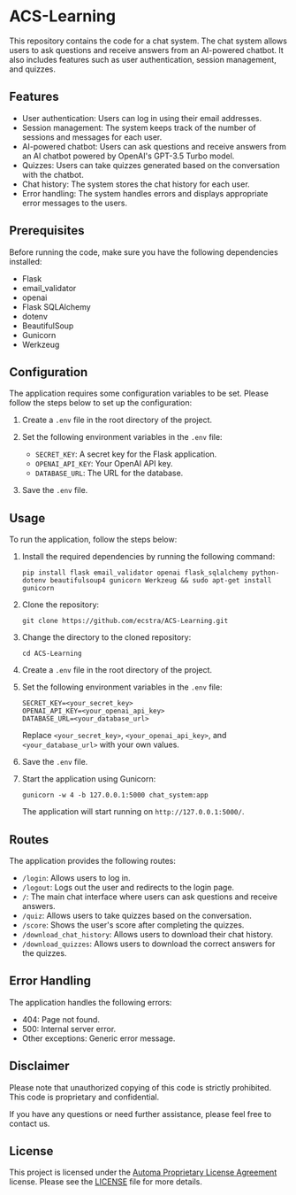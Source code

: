 # ACS-Learning

This repository contains the code for a chat system. The chat system allows users to ask questions and receive answers from an AI-powered chatbot. It also includes features such as user authentication, session management, and quizzes.

## Features

- User authentication: Users can log in using their email addresses.
- Session management: The system keeps track of the number of sessions and messages for each user.
- AI-powered chatbot: Users can ask questions and receive answers from an AI chatbot powered by OpenAI's GPT-3.5 Turbo model.
- Quizzes: Users can take quizzes generated based on the conversation with the chatbot.
- Chat history: The system stores the chat history for each user.
- Error handling: The system handles errors and displays appropriate error messages to the users.

## Prerequisites

Before running the code, make sure you have the following dependencies installed:

- Flask
- email_validator
- openai
- Flask SQLAlchemy
- dotenv
- BeautifulSoup
- Gunicorn
- Werkzeug

## Configuration

The application requires some configuration variables to be set. Please follow the steps below to set up the configuration:

1. Create a `.env` file in the root directory of the project.
2. Set the following environment variables in the `.env` file:

   - `SECRET_KEY`: A secret key for the Flask application.
   - `OPENAI_API_KEY`: Your OpenAI API key.
   - `DATABASE_URL`: The URL for the database.

3. Save the `.env` file.

## Usage

To run the application, follow the steps below:

1. Install the required dependencies by running the following command:

   ```
   pip install flask email_validator openai flask_sqlalchemy python-dotenv beautifulsoup4 gunicorn Werkzeug && sudo apt-get install gunicorn
   ```

2. Clone the repository:

   ```
   git clone https://github.com/ecstra/ACS-Learning.git
   ```

3. Change the directory to the cloned repository:

   ```
   cd ACS-Learning
   ```

4. Create a `.env` file in the root directory of the project.

5. Set the following environment variables in the `.env` file:

   ```
   SECRET_KEY=<your_secret_key>
   OPENAI_API_KEY=<your_openai_api_key>
   DATABASE_URL=<your_database_url>
   ```

   Replace `<your_secret_key>`, `<your_openai_api_key>`, and `<your_database_url>` with your own values.

6. Save the `.env` file.

7. Start the application using Gunicorn:

   ```
   gunicorn -w 4 -b 127.0.0.1:5000 chat_system:app
   ```

   The application will start running on `http://127.0.0.1:5000/`.

## Routes

The application provides the following routes:

- `/login`: Allows users to log in.
- `/logout`: Logs out the user and redirects to the login page.
- `/`: The main chat interface where users can ask questions and receive answers.
- `/quiz`: Allows users to take quizzes based on the conversation.
- `/score`: Shows the user's score after completing the quizzes.
- `/download_chat_history`: Allows users to download their chat history.
- `/download_quizzes`: Allows users to download the correct answers for the quizzes.

## Error Handling

The application handles the following errors:

- 404: Page not found.
- 500: Internal server error.
- Other exceptions: Generic error message.

## Disclaimer

Please note that unauthorized copying of this code is strictly prohibited. This code is proprietary and confidential.

If you have any questions or need further assistance, please feel free to contact us.

## License
This project is licensed under the [Automa Proprietary License Agreement](LICENSE) license. Please see the [LICENSE](LICENSE) file for more details.
